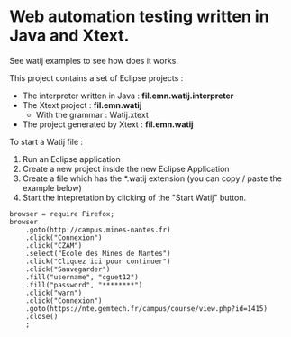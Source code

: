 Web automation testing written in Java and Xtext.
=================================================
See watij examples to see how does it works.

This project contains a set of Eclipse projects : 
- The interpreter written in Java : <b>fil.emn.watij.interpreter</b>
- The Xtext project : <b>fil.emn.watij</b>
    * With the grammar : Watij.xtext
- The project generated by Xtext : <b>fil.emn.watij</b>

To start a Watij file : 
<ol>
<li>Run an Eclipse application</li>
<li>Create a new project inside the new Eclipse Application</li>
<li>Create a file which has the *.watij extension (you can copy / paste the example below)</li>
<li>Start the intepretation by clicking of the "Start Watij" button.</li>
</ol>

```
browser = require Firefox;
browser
	.goto(http://campus.mines-nantes.fr)
	.click("Connexion")
	.click("CZAM")
	.select("Ecole des Mines de Nantes")
	.click("Cliquez ici pour continuer")
	.click("Sauvegarder")
	.fill("username", "cguet12")
	.fill("password", "********")
	.click("warn")
	.click("Connexion")
	.goto(https://nte.gemtech.fr/campus/course/view.php?id=1415)
	.close()
	;
```
